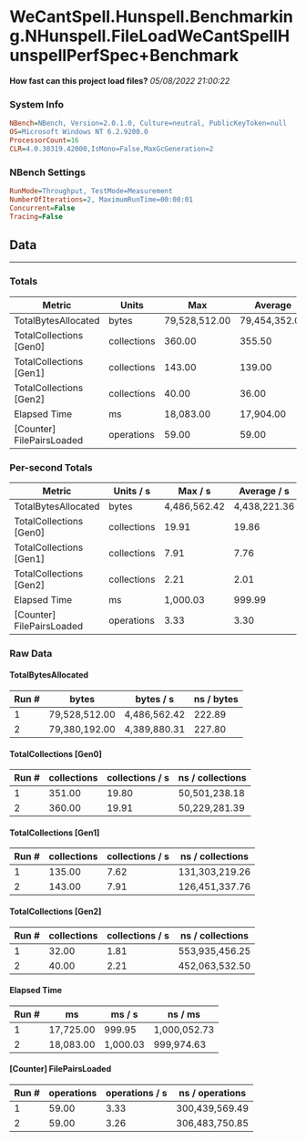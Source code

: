 ﻿# WeCantSpell.Hunspell.Benchmarking.NHunspell.FileLoadWeCantSpellHunspellPerfSpec+Benchmark
__How fast can this project load files?__
_05/08/2022 21:00:22_
### System Info
```ini
NBench=NBench, Version=2.0.1.0, Culture=neutral, PublicKeyToken=null
OS=Microsoft Windows NT 6.2.9200.0
ProcessorCount=16
CLR=4.0.30319.42000,IsMono=False,MaxGcGeneration=2
```

### NBench Settings
```ini
RunMode=Throughput, TestMode=Measurement
NumberOfIterations=2, MaximumRunTime=00:00:01
Concurrent=False
Tracing=False
```

## Data
-------------------

### Totals
|          Metric |           Units |             Max |         Average |             Min |          StdDev |
|---------------- |---------------- |---------------- |---------------- |---------------- |---------------- |
|TotalBytesAllocated |           bytes |   79,528,512.00 |   79,454,352.00 |   79,380,192.00 |      104,878.08 |
|TotalCollections [Gen0] |     collections |          360.00 |          355.50 |          351.00 |            6.36 |
|TotalCollections [Gen1] |     collections |          143.00 |          139.00 |          135.00 |            5.66 |
|TotalCollections [Gen2] |     collections |           40.00 |           36.00 |           32.00 |            5.66 |
|    Elapsed Time |              ms |       18,083.00 |       17,904.00 |       17,725.00 |          253.14 |
|[Counter] FilePairsLoaded |      operations |           59.00 |           59.00 |           59.00 |            0.00 |

### Per-second Totals
|          Metric |       Units / s |         Max / s |     Average / s |         Min / s |      StdDev / s |
|---------------- |---------------- |---------------- |---------------- |---------------- |---------------- |
|TotalBytesAllocated |           bytes |    4,486,562.42 |    4,438,221.36 |    4,389,880.31 |       68,364.57 |
|TotalCollections [Gen0] |     collections |           19.91 |           19.86 |           19.80 |            0.08 |
|TotalCollections [Gen1] |     collections |            7.91 |            7.76 |            7.62 |            0.21 |
|TotalCollections [Gen2] |     collections |            2.21 |            2.01 |            1.81 |            0.29 |
|    Elapsed Time |              ms |        1,000.03 |          999.99 |          999.95 |            0.06 |
|[Counter] FilePairsLoaded |      operations |            3.33 |            3.30 |            3.26 |            0.05 |

### Raw Data
#### TotalBytesAllocated
|           Run # |           bytes |       bytes / s |      ns / bytes |
|---------------- |---------------- |---------------- |---------------- |
|               1 |   79,528,512.00 |    4,486,562.42 |          222.89 |
|               2 |   79,380,192.00 |    4,389,880.31 |          227.80 |

#### TotalCollections [Gen0]
|           Run # |     collections | collections / s |ns / collections |
|---------------- |---------------- |---------------- |---------------- |
|               1 |          351.00 |           19.80 |   50,501,238.18 |
|               2 |          360.00 |           19.91 |   50,229,281.39 |

#### TotalCollections [Gen1]
|           Run # |     collections | collections / s |ns / collections |
|---------------- |---------------- |---------------- |---------------- |
|               1 |          135.00 |            7.62 |  131,303,219.26 |
|               2 |          143.00 |            7.91 |  126,451,337.76 |

#### TotalCollections [Gen2]
|           Run # |     collections | collections / s |ns / collections |
|---------------- |---------------- |---------------- |---------------- |
|               1 |           32.00 |            1.81 |  553,935,456.25 |
|               2 |           40.00 |            2.21 |  452,063,532.50 |

#### Elapsed Time
|           Run # |              ms |          ms / s |         ns / ms |
|---------------- |---------------- |---------------- |---------------- |
|               1 |       17,725.00 |          999.95 |    1,000,052.73 |
|               2 |       18,083.00 |        1,000.03 |      999,974.63 |

#### [Counter] FilePairsLoaded
|           Run # |      operations |  operations / s | ns / operations |
|---------------- |---------------- |---------------- |---------------- |
|               1 |           59.00 |            3.33 |  300,439,569.49 |
|               2 |           59.00 |            3.26 |  306,483,750.85 |


